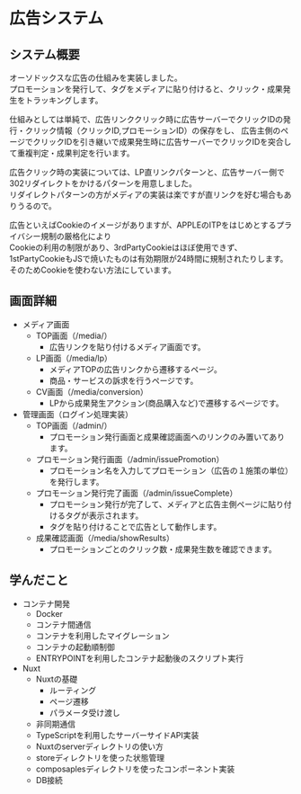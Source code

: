 # 広告システム
## システム概要
オーソドックスな広告の仕組みを実装しました。  
プロモーションを発行して、タグをメディアに貼り付けると、クリック・成果発生をトラッキングします。  
  
仕組みとしては単純で、広告リンククリック時に広告サーバーでクリックIDの発行・クリック情報（クリックID,プロモーションID）の保存をし、
広告主側のページでクリックIDを引き継いで成果発生時に広告サーバーでクリックIDを突合して重複判定・成果判定を行います。  
  
広告クリック時の実装については、LP直リンクパターンと、広告サーバー側で302リダイレクトをかけるパターンを用意しました。  
リダイレクトパターンの方がメディアの実装は楽ですが直リンクを好む場合もありうるので。
  
広告といえばCookieのイメージがありますが、APPLEのITPをはじめとするプライバシー規制の厳格化により  
Cookieの利用の制限があり、3rdPartyCookieはほぼ使用できず、1stPartyCookieもJSで焼いたものは有効期限が24時間に規制されたりします。  
そのためCookieを使わない方法にしています。
## 画面詳細
- メディア画面
  - TOP画面（/media/）
    - 広告リンクを貼り付けるメディア画面です。
  - LP画面（/media/lp）
    - メディアTOPの広告リンクから遷移するページ。
    - 商品・サービスの訴求を行うページです。
  - CV画面（/media/conversion）
    - LPから成果発生アクション(商品購入など)で遷移するページです。
- 管理画面（ログイン処理実装）
  - TOP画面（/admin/）
    - プロモーション発行画面と成果確認画面へのリンクのみ置いてあります。
  - プロモーション発行画面（/admin/issuePromotion）
    - プロモーション名を入力してプロモーション（広告の１施策の単位）を発行します。
  - プロモーション発行完了画面（/admin/issueComplete）
    - プロモーション発行が完了して、メディアと広告主側ページに貼り付けるタグが表示されます。
    - タグを貼り付けることで広告として動作します。
  - 成果確認画面（/media/showResults）
    - プロモーションごとのクリック数・成果発生数を確認できます。
## 学んだこと
- コンテナ開発
  - Docker
  - コンテナ間通信
  - コンテナを利用したマイグレーション
  - コンテナの起動順制御
  - ENTRYPOINTを利用したコンテナ起動後のスクリプト実行
- Nuxt
  - Nuxtの基礎
    - ルーティング
    - ページ遷移
    - パラメータ受け渡し
  - 非同期通信
  - TypeScriptを利用したサーバーサイドAPI実装
  - Nuxtのserverディレクトリの使い方
  - storeディレクトリを使った状態管理
  - composaplesディレクトリを使ったコンポーネント実装
  - DB接続
